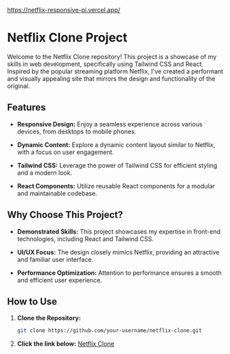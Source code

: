 https://netflix-responsive-pi.vercel.app/

# Netflix Clone Project

Welcome to the Netflix Clone repository! This project is a showcase of my skills in web development, specifically using Tailwind CSS and React. Inspired by the popular streaming platform Netflix, I've created a performant and visually appealing site that mirrors the design and functionality of the original.

## Features

- **Responsive Design:** Enjoy a seamless experience across various devices, from desktops to mobile phones.

- **Dynamic Content:** Explore a dynamic content layout similar to Netflix, with a focus on user engagement.

- **Tailwind CSS:** Leverage the power of Tailwind CSS for efficient styling and a modern look.

- **React Components:** Utilize reusable React components for a modular and maintainable codebase.

## Why Choose This Project?

- **Demonstrated Skills:** This project showcases my expertise in front-end technologies, including React and Tailwind CSS.

- **UI/UX Focus:** The design closely mimics Netflix, providing an attractive and familiar user interface.

- **Performance Optimization:** Attention to performance ensures a smooth and efficient user experience.

## How to Use

1. **Clone the Repository:**
   ```bash
   git clone https://github.com/your-username/netflix-clone.git
2. **Click the link below:**
   [Netflix Clone](https://netflix-responsive-pi.vercel.app/)
